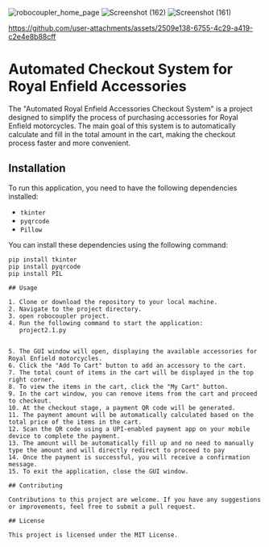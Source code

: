 ![robocoupler_home_page](https://github.com/user-attachments/assets/7003ef72-d34a-4294-829f-bb21081ad159)
![Screenshot (162)](https://github.com/user-attachments/assets/ac1dc302-f9ac-4781-93ba-4ea21cb55f49)
![Screenshot (161)](https://github.com/user-attachments/assets/9bcddc7b-be0d-436f-a915-d75990b707c8)

https://github.com/user-attachments/assets/2509e138-6755-4c29-a419-c2e4e8b88cff



# Automated Checkout System for Royal Enfield Accessories

The "Automated Royal Enfield Accessories Checkout System" is a project designed to simplify the process of purchasing accessories for Royal Enfield motorcycles. The main goal of this system is to automatically calculate and fill in the total amount in the cart, making the checkout process faster and more convenient.

## Installation

To run this application, you need to have the following dependencies installed:

- `tkinter`
- `pyqrcode`
- `Pillow`

You can install these dependencies using the following command:

```shell
pip install tkinter
pip install pyqrcode
pip install PIL

## Usage

1. Clone or download the repository to your local machine.
2. Navigate to the project directory.
3. open robocoupler project.
4. Run the following command to start the application:
   project2.1.py


5. The GUI window will open, displaying the available accessories for Royal Enfield motorcycles.
6. Click the "Add To Cart" button to add an accessory to the cart.
7. The total count of items in the cart will be displayed in the top right corner.
8. To view the items in the cart, click the "My Cart" button.
9. In the cart window, you can remove items from the cart and proceed to checkout.
10. At the checkout stage, a payment QR code will be generated.
11. The payment amount will be automatically calculated based on the total price of the items in the cart.
12. Scan the QR code using a UPI-enabled payment app on your mobile device to complete the payment.
13. The amount will be automatically fill up and no need to manually type the amount and will directly redirect to proceed to pay
14. Once the payment is successful, you will receive a confirmation message.
15. To exit the application, close the GUI window.

## Contributing

Contributions to this project are welcome. If you have any suggestions or improvements, feel free to submit a pull request.

## License

This project is licensed under the MIT License. 
